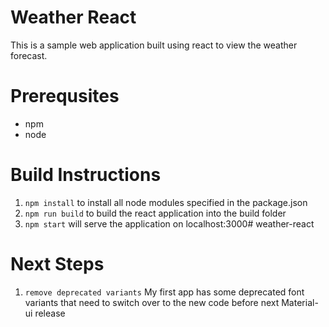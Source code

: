 # Weather React
This is a sample web application built using react to view the weather forecast.

# Prerequsites
* npm 
* node

# Build Instructions
1. `npm install` to install all node modules specified in the package.json
2. `npm run build` to build the react application into the build folder
3. `npm start` will serve the application on localhost:3000# weather-react

# Next Steps
1. `remove deprecated variants` My first app has some deprecated font variants that need to switch over to the new code before next Material-ui release
